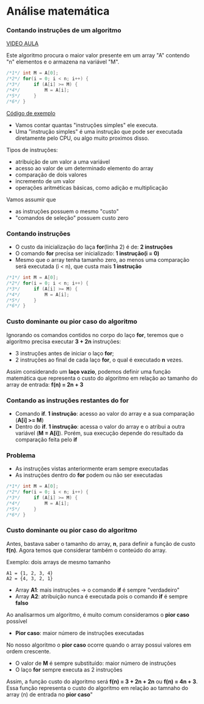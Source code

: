 # Análise matemática

### Contando instruções de um algoritmo

[VIDEO AULA](https://www.youtube.com/watch?v=wflNJurvTTQ&list=PL8iN9FQ7_jt6buW7SBD3yzjIp8NnJYrZl&index=2)

Este algoritmo procura o maior valor presente em um array "A"
contendo "n" elementos e o armazena na variável "M".

```java
/*1*/ int M = A[0];
/*2*/ for(i = 0; i < n; i++) {
/*3*/     if (A[i] >= M) {
/*4*/         M = A[i];
/*5*/     }
/*6*/ }
```
[Código de exemplo](./src/main/java/com/douglasmatosdev/Example1.java)


- Vamos contar quantas "instruções simples" ele executa.
- Uma "instrução simples" é uma instrução que pode ser executada diretamente pelo CPU, 
ou algo muito proximos disso.

Tipos de instruções:
 - atribuição de um valor a uma variável
 - acesso ao valor de um determinado elemento do array
 - comparação de dois valores
 - incremento de um valor
 - operações aritméticas básicas, como adição e multiplicação

Vamos assumir que
 - as instruções possuem o mesmo "custo" 
 - "comandos de seleção" possuem  custo zero


### Contando instruções

- O custo da inicialização do laça **for**(linha 2) é de: **2 instruções**
- O comando **for** precisa ser inicializado: **1 instrução(i = 0)**
- Mesmo que o array tenha tamanho zero, ao menos uma comparação será executada (i < n),
que custa mais **1 instrução**

```java
/*1*/ int M = A[0];
/*2*/ for(i = 0; i < n; i++) {
/*3*/     if (A[i] >= M) {
/*4*/         M = A[i];
/*5*/     }
/*6*/ }
```

### Custo dominante ou pior caso do algoritmo
Ignorando os comandos contidos no corpo do laço **for**, teremos que o algoritmo precisa
executar **3 + 2n** instruções:
 - 3 instruções antes de iniciar o laço  **for**;
 - 2 instruções ao final de cada laço **for**, o qual é executado **n** vezes.

Assim considerando um **laço vazio**, podemos definir uma função matemática que representa
o custo do algoritmo em relação ao tamanho do array de entrada: **f(n) = 2n + 3**

### Contando as instruções restantes do **for**
 - Comando **if**. **1 instrução**: acesso ao valor do array e a sua comparação (**A[i] >= M**)
 - Dentro do **if**. **1 instrução**: acessa o valor do array e  o atribui a outra variável
   (**M = A[i]**). Porém, sua execução depende do resultado da comparação feita pelo **if**

### Problema
- As instruções vistas anteriormente eram sempre executadas
- As instruções dentro do **for** podem ou não ser executadas

```java
/*1*/ int M = A[0];
/*2*/ for(i = 0; i < n; i++) {
/*3*/     if (A[i] >= M) {
/*4*/         M = A[i];
/*5*/     }
/*6*/ }
```

### Custo dominante ou pior caso do algoritmo
Antes, bastava saber o tamanho do array, **n**, para definir a função de custo **f(n)**.
Agora temos que considerar também o conteúdo do array.

Exemplo: dois arrays de mesmo tamanho

```
A1 = {1, 2, 3, 4}
A2 = {4, 3, 2, 1}
```

- Array **A1**: mais instruções -> o comando **if** é sempre "verdadeiro"
- Array **A2**: atribuição nunca é executada pois o comando **if** é sempre **falso**

Ao analisarmos um algoritmo, é muito comum consideramos o **pior caso** possível
- **Pior caso**: maior número de instruções executadas

No nosso algoritmo o **pior caso** ocorre quando o array possui valores em ordem crescente.
- O valor de **M** é sempre substituído: maior número de instruções
- O laço **for** sempre executa as 2 instruções

Assim, a função custo do algoritmo será **f(n) = 3 + 2n + 2n** ou **f(n) = 4n + 3**.
Essa função representa o custo do algoritmo em relação ao tamnaho do array (n) de entrada no **pior caso**"